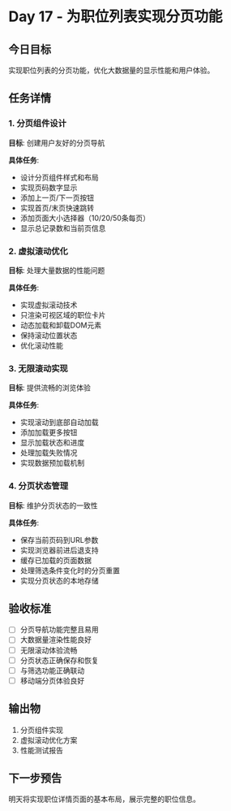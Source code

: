 # Day 17 - 为职位列表实现分页功能

## 今日目标
实现职位列表的分页功能，优化大数据量的显示性能和用户体验。

## 任务详情

### 1. 分页组件设计
**目标**: 创建用户友好的分页导航

**具体任务**:
- 设计分页组件样式和布局
- 实现页码数字显示
- 添加上一页/下一页按钮
- 实现首页/末页快速跳转
- 添加页面大小选择器（10/20/50条每页）
- 显示总记录数和当前页信息

### 2. 虚拟滚动优化
**目标**: 处理大量数据的性能问题

**具体任务**:
- 实现虚拟滚动技术
- 只渲染可视区域的职位卡片
- 动态加载和卸载DOM元素
- 保持滚动位置状态
- 优化滚动性能

### 3. 无限滚动实现
**目标**: 提供流畅的浏览体验

**具体任务**:
- 实现滚动到底部自动加载
- 添加加载更多按钮
- 显示加载状态和进度
- 处理加载失败情况
- 实现数据预加载机制

### 4. 分页状态管理
**目标**: 维护分页状态的一致性

**具体任务**:
- 保存当前页码到URL参数
- 实现浏览器前进后退支持
- 缓存已加载的页面数据
- 处理筛选条件变化时的分页重置
- 实现分页状态的本地存储

## 验收标准
- [ ] 分页导航功能完整且易用
- [ ] 大数据量渲染性能良好
- [ ] 无限滚动体验流畅
- [ ] 分页状态正确保存和恢复
- [ ] 与筛选功能正确联动
- [ ] 移动端分页体验良好

## 输出物
1. 分页组件实现
2. 虚拟滚动优化方案
3. 性能测试报告

## 下一步预告
明天将实现职位详情页面的基本布局，展示完整的职位信息。
